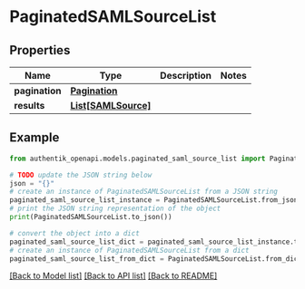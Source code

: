 # PaginatedSAMLSourceList


## Properties

Name | Type | Description | Notes
------------ | ------------- | ------------- | -------------
**pagination** | [**Pagination**](Pagination.md) |  | 
**results** | [**List[SAMLSource]**](SAMLSource.md) |  | 

## Example

```python
from authentik_openapi.models.paginated_saml_source_list import PaginatedSAMLSourceList

# TODO update the JSON string below
json = "{}"
# create an instance of PaginatedSAMLSourceList from a JSON string
paginated_saml_source_list_instance = PaginatedSAMLSourceList.from_json(json)
# print the JSON string representation of the object
print(PaginatedSAMLSourceList.to_json())

# convert the object into a dict
paginated_saml_source_list_dict = paginated_saml_source_list_instance.to_dict()
# create an instance of PaginatedSAMLSourceList from a dict
paginated_saml_source_list_from_dict = PaginatedSAMLSourceList.from_dict(paginated_saml_source_list_dict)
```
[[Back to Model list]](../README.md#documentation-for-models) [[Back to API list]](../README.md#documentation-for-api-endpoints) [[Back to README]](../README.md)


